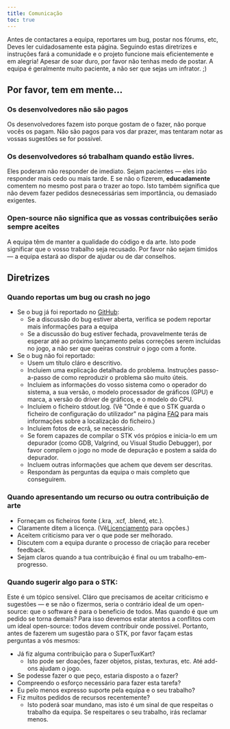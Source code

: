 ```yaml
---
title: Comunicação
toc: true
---
```

Antes de contactares a equipa, reportares um bug, postar nos fórums, etc, Deves ler cuidadosamente esta página. Seguindo estas diretrizes e instruções fará a comunidade e o projeto funcione mais eficientemente e em alegria! Apesar de soar duro, por favor não tenhas medo de postar. A equipa é geralmente muito paciente, a não ser que sejas um infrator. ;)

## Por favor, tem em mente...

### Os desenvolvedores não são pagos

Os desenvolvedores fazem isto porque gostam de o fazer, não porque vocês os pagam. Não são pagos para vos dar prazer, mas tentaram notar as vossas sugestões se for possivel.

### Os desenvolvedores só trabalham quando estão livres.
Eles poderam não responder de imediato. Sejam pacientes — eles irão responder mais cedo ou mais tarde. E se não o fizerem, **educadamente** comentem no mesmo post para o trazer ao topo. Isto também significa que não devem fazer pedidos desnecessárias sem importância, ou demasiado exigentes.

### Open-source não significa que as vossas contribuições serão sempre aceites
A equipa têm de manter a qualidade do código e da arte. Isto pode significar que o vosso trabalho seja recusado. Por favor não sejam timidos — a equipa estará ao dispor de ajudar ou de dar conselhos.

## Diretrizes

### Quando reportas um bug ou crash no jogo

* Se o bug já foi reportado no [GitHub](https://github.com/supertuxkart/stk-code/issues?q=is%3Aissue):
  * Se a discussão do bug estiver aberta, verifica se podem reportar mais informações para a equipa
  * Se a discussão do bug estiver fechada, provavelmente terás de esperar até ao próximo lançamento pelas correções serem incluidas no jogo, a não ser que queiras construir o jogo com a fonte.
* Se o bug não foi reportado:
  * Usem um título cláro e descritivo.
  * Incluiem uma explicação detalhada do problema. Instruções passo-a-passo de como reproduzir o problema são muito úteis.
  * Incluiem as informações do vosso sistema como o operador do sistema, a sua versão, o modelo processador de gráficos (GPU) e marca, a versão do driver de gráficos, e o modelo do CPU.
  * Incluiem o ficheiro stdout.log. (Vê "Onde é que o STK guarda o ficheiro de configuração do utilizador" na página [FAQ](FAQ) para mais informações sobre a localização do ficheiro.)
  * Incluiem fotos de ecrã, se necessário.
  * Se forem capazes de compilar o STK vós própios e inicia-lo em um depurador (como GDB, Valgrind, ou Visual Studio Debugger), por favor compilem o jogo no mode de depuração e postem a saída do depurador.
  * Incluem outras informações que achem que devem ser descritas.
  * Respondam às perguntas da equipa o mais completo que conseguirem.

### Quando apresentando um recurso ou outra contribuição de arte

* Forneçam os ficheiros fonte (.kra, .xcf, .blend, etc.).
* Claramente ditem a licença. (Vê[Licenciamento](Licensing) para opções.)
* Aceitem criticismo para ver o que pode ser melhorado.
* Discutem com a equipa durante o processo de criação para receber feedback.
* Sejam claros quando a tua contribuição é final ou um trabalho-em-progresso.

### Quando sugerir algo para o STK:

Este é um tópico sensível. Cláro que precisamos de aceitar criticismo e sugestões — e se não o fizermos, seria o contrário ideal de um open-source: que o software é para o beneficio de todos. Mas quando é que um pedido se torna demais? Para isso devemos estar atentos a conflitos com um ideal open-source: todos devem contribuir onde possivel. Portanto, antes de fazerem um sugestão para o STK, por favor façam estas perguntas a vós mesmos:

* Já fiz alguma contribuição para o SuperTuxKart?
  * Isto pode ser doações, fazer objetos, pistas, texturas, etc. Até add-ons ajudam o jogo.
* Se podesse fazer o que peço, estaria disposto a o fazer?
* Compreendo o esforço necessário para fazer esta tarefa?
* Eu pelo menos expresso suporte pela equipa e o seu trabalho?
* Fiz muitos pedidos de recursos recentemente?
  * Isto poderá soar mundano, mas isto é um sinal de que respeitas o trabalho da equipa. Se respeitares o seu trabalho, irás reclamar menos.
